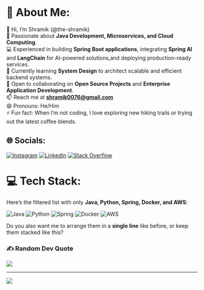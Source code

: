 # 💫 About Me:
👋 Hi, I’m Shramik (@the-shramik)<br>
👀 Passionate about **Java Development, Microservices, and Cloud Computing**.<br>
💻 Experienced in building **Spring Boot applications**, integrating **Spring AI** and **LangChain** for AI-powered solutions,and deploying   production-ready services.<br>
🌱 Currently learning **System Design** to architect scalable and efficient backend systems.<br>
💼 Open to collaborating on **Open Source Projects** and **Enterprise Application Development**.<br>
📫 Reach me at **shramik0076@gmail.com**<br>
😄 Pronouns: He/Him<br>
⚡ Fun fact: When I’m not coding, I love exploring new hiking trails or trying out the latest coffee blends.<br>  

## 🌐 Socials:
[![Instagram](https://img.shields.io/badge/Instagram-%23E4405F.svg?logo=Instagram&logoColor=white)](https://www.instagram.com/http._shramik/) 
[![LinkedIn](https://img.shields.io/badge/LinkedIn-%230077B5.svg?logo=linkedin&logoColor=white)](https://www.linkedin.com/in/shramik-masti-5bb3a1212/)
[![Stack Overflow](https://img.shields.io/badge/Stack%20Overflow-F58025?logo=stackoverflow&logoColor=white)](https://stackoverflow.com/users/20370773/shramik-masti?tab=profile)

# 💻 Tech Stack:
Here’s the filtered list with only **Java, Python, Spring, Docker, and AWS**:

![Java](https://img.shields.io/badge/java-%23ED8B00.svg?style=for-the-badge\&logo=openjdk\&logoColor=white) 
![Python](https://img.shields.io/badge/python-3670A0?style=for-the-badge\&logo=python\&logoColor=ffdd54) 
![Spring](https://img.shields.io/badge/spring-%236DB33F.svg?style=for-the-badge\&logo=spring\&logoColor=white) 
![Docker](https://img.shields.io/badge/docker-%230db7ed.svg?style=for-the-badge\&logo=docker\&logoColor=white) 
![AWS](https://img.shields.io/badge/AWS-%23FF9900.svg?style=for-the-badge\&logo=amazon-aws\&logoColor=white)


Do you also want me to arrange them in a **single line** like before, or keep them stacked like this?


### ✍️ Random Dev Quote
![](https://quotes-github-readme.vercel.app/api?type=horizontal&theme=radical)

---
[![](https://visitcount.itsvg.in/api?id=the-shramik&icon=0&color=0)](https://visitcount.itsvg.in)

<!-- Proudly created with GPRM ( https://gprm.itsvg.in ) -->
